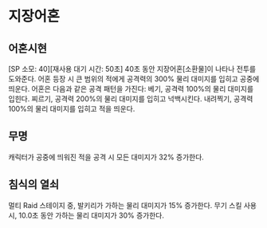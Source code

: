 # 지장어혼

## 어혼시현

[SP 소모: 40][재사용 대기 시간: 50초] 40초 동안 지장어혼[소환물]이 나타나 전투를 도와준다. 어혼 등장 시 큰 범위의 적에게 공격력의 300% 물리 대미지를 입히고 공중에 띄운다. 어혼은 다음과 같은 공격 패턴을 가진다:
베기, 공격력 100%의 물리 대미지를 입힌다.
찌르기, 공격력 200%의 물리 대미지를 입히고 넉백시킨다.
내려찍기, 공격력 100%의 물리 대미지를 입히고 적을 띄운다.

## 무명

캐릭터가 공중에 띄워진 적을 공격 시 모든 대미지가 32% 증가한다.

## 침식의 열쇠

멀티 Raid 스테이지 중, 발키리가 가하는 물리 대미지가 15% 증가한다. 무기 스킬 사용 시, 10.0초 동안 가하는 물리 대미지가 30% 증가한다.
